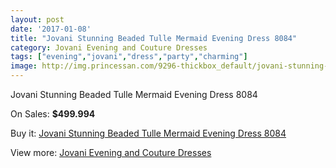 ```yaml
---
layout: post
date: '2017-01-08'
title: "Jovani Stunning Beaded Tulle Mermaid Evening Dress 8084"
category: Jovani Evening and Couture Dresses
tags: ["evening","jovani","dress","party","charming"]
image: http://img.princessan.com/9296-thickbox_default/jovani-stunning-beaded-tulle-mermaid-evening-dress-8084.jpg
---
```

Jovani Stunning Beaded Tulle Mermaid Evening Dress 8084

On Sales: **$499.994**
<a href="https://www.princessan.com/en/jovani-evening-and-couture-dresses/4072-jovani-stunning-beaded-tulle-mermaid-evening-dress-8084.html"><amp-img layout="responsive" width="600" height="600" src="//img.princessan.com/9296-thickbox_default/jovani-stunning-beaded-tulle-mermaid-evening-dress-8084.jpg" alt="Jovani Stunning Beaded Tulle Mermaid Evening Dress 8084 0" /></a>

Buy it: [Jovani Stunning Beaded Tulle Mermaid Evening Dress 8084](https://www.princessan.com/en/jovani-evening-and-couture-dresses/4072-jovani-stunning-beaded-tulle-mermaid-evening-dress-8084.html "Jovani Stunning Beaded Tulle Mermaid Evening Dress 8084")

View more: [Jovani Evening and Couture Dresses](https://www.princessan.com/en/27-jovani-evening-and-couture-dresses "Jovani Evening and Couture Dresses")